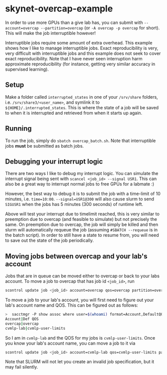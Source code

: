 # skynet-overcap-example

In order to use more GPUs than a give lab has, you can submit with `--account=overcap --partition=overcap` (or `-A overcap -p overcap` for short).  This will make the job interruptible however!

Interruptible jobs require some amount of extra overhead.  This example shows how I like to manage interruptible jobs. 
Exact reproducibility is very, very difficult with interruptible jobs and this example does not seek to cover exact reproducibility.  Note that I
have never seen interruption harm approximate reproducibility (for instance, getting very similar accuracy in supervised learning).

## Setup

Make a folder called `interrupted_states` in one of your `/srv/share` folders, i.e. `/srv/share3/<user_name>`, and symlink it to `${HOME}/.interrupted_states`.  This is where
the state of a job will be saved to when it is interrupted and retrieved from when it starts up again.

## Running

To run the job, simply do `sbatch overcap_batch.sh`.  Note that interruptible jobs **must** be submitted as batch jobs.

## Debugging your interrupt logic

There are two ways I like to debug my interrupt logic.  You can simulate the interrupt signal being sent
with `scancel <job_id> --signal USR1`.  This can also be a great way to interrupt normal jobs
to free GPUs for a labmate :)

However, the best way to debug it is to submit the job
with a time-limit of 10 minutes, i.e. `time=10:00`.  `--signal=USR1@300` will also cause slurm to send
`SIGUSR1` when the jobs has 5 minutes (300 seconds) of runtime left. 


Above will test your interrupt due to timelimit reached, this is very similar to preemption due to overcap (and feasible to simulate)
but not precisely the same.  On preemption due to overcap, the job will simply be killed and then slurm will automatically requeue the job
(assuming `#SBATCH --requeue` is in the batch script).  In order to still have a state to resume from, you will need to save out the
state of the job periodically.


## Moving jobs between overcap and your lab's account

Jobs that are in queue can be moved either to overcap or back to your labs account. To move a job
to overcap that has job id `<job_id>`, run

```bash
scontrol update job <job_id> account=overcap qos=overcap partition=overcap
```

To move a job to your lab's account, you will first need to figure out your lab's account name and QOS.
This can be figured out as follows:

```bash
>  sacctmgr -P show assoc where user=$(whoami) format=Account,DefaultQOS
Account|Def QOS
overcap|overcap
cvmlp-lab|cvmlp-user-limits
```

So I am in `cvmlp-lab` and the QOS for my jobs is `cvmlp-user-limits`. Once you know your lab's account name,
you can move a job to it via

```bash
scontrol update job <job_id> account=cvmlp-lab qos=cvmlp-user-limits partition=short
```

Note that SLURM will not let you create an invalid job specification, but it may fail silently.
